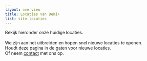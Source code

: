 ```yaml
---
layout: overview
title: Locaties van Demi+
list: site.locaties
---
```

Bekijk hieronder onze huidige locaties.
<br/>
<br/>We zijn aan het uitbreiden en hopen snel nieuwe locaties te openen.
<br/>Houdt deze pagina in de gaten voor nieuwe locaties.
<br/>Of neem <a href="/#contact">contact</a> met ons op.